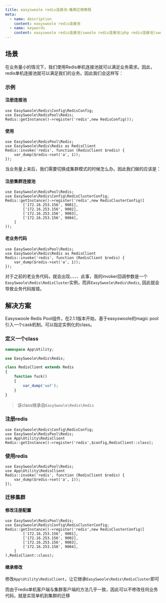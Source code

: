 ```yaml
---
title: easyswoole redis连接池:集群迁移教程
meta:
  - name: description
    content: easyswoole redis连接池
  - name: keywords
    content: easyswoole redis连接池|swoole redis连接池|php redis连接池|swoole redis集群|easyswoole redis集群
---
```


## 场景

在业务量小的情况下，我们使用Redis单机连接池就可以满足业务需求。因此，redis单机连接池就可以满足我们的业务。因此我们会这样写：

### 示例

#### 注册连接池
```
use EasySwoole\Redis\Config\RedisConfig;
use EasySwoole\RedisPool\Redis;
Redis::getInstance()->register('redis',new RedisConfig());
```

#### 使用
```
use EasySwoole\RedisPool\Redis;
use EasySwoole\Redis\Redis as RedisClient
Redis::invoke('redis', function (RedisClient $redis) {
    var_dump($redis->set('a', 1));
});
```

当业务量上来后，我们需要切换成集群模式的时候怎么办。因此我们做的应该是：
#### 注册集群连接池
```
use EasySwoole\RedisPool\Redis;
use EasySwoole\Redis\Config\RedisClusterConfig;
Redis::getInstance()->register('redis',new RedisClusterConfig([
        ['172.16.253.156', 9001],
        ['172.16.253.156', 9002],
        ['172.16.253.156', 9003],
        ['172.16.253.156', 9004],
    ]
));
```
#### 老业务代码
```
use EasySwoole\RedisPool\Redis;
use EasySwoole\Redis\Redis as RedisClient
Redis::invoke('redis', function (RedisClient $redis) {
    var_dump($redis->set('a', 1));
});
```

对于之前的老业务代码，就会出现、、、、此事，我的invoker回调参数是一个```EasySwoole\Redis\RedisCluster```实例，而非```EasySwoole\Redis\Redis```,
因此就会导致业务代码报错。

## 解决方案
Easyswoole Redis Pool组件，在2.1.1版本开始，基于easyswoole的magic pool 引入一个cask机制。可以指定实例化的class。

### 定义一个class
```php
namespace App\Utility;

use EasySwoole\Redis\Redis;

class RedisClient extends Redis
{
    function fuck()
    {
        var_dump('waf');
    }
}
```

> 该class继承自```EasySwoole\Redis\Redis```

### 注册redis
```
use EasySwoole\Redis\Config\RedisConfig;
use EasySwoole\RedisPool\Redis;
use App\Utility\RedisClient
Redis::getInstance()->register('redis',$config,RedisClient::class);
```
### 使用redis
```
use EasySwoole\RedisPool\Redis;
use App\Utility\RedisClient
Redis::invoke('redis', function (RedisClient $redis) {
    var_dump($redis->set('a', 1));
});
```

### 迁移集群

#### 修改注册配置
```
use EasySwoole\RedisPool\Redis;
use EasySwoole\Redis\Config\RedisClusterConfig;
Redis::getInstance()->register('redis',new RedisClusterConfig([
        ['172.16.253.156', 9001],
        ['172.16.253.156', 9002],
        ['172.16.253.156', 9003],
        ['172.16.253.156', 9004],
    ]
),RedisClient::class);
```

#### 继承修改
修改```App\Utility\RedisClient```，让它继承```EasySwoole\Redis\RedisCluster```即可

而由于redis单机客户端与集群客户端的方法几乎一致，因此可以不修改任何业务代码，就是实现单机到集群的迁移